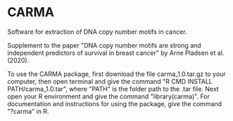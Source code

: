 # CARMA
Software for extraction of DNA copy number motifs in cancer.

Supplement to the paper "DNA copy number motifs are strong and independent predictors of survival in breast cancer" by Arne Pladsen et al. (2020).

To use the CARMA package, first download the file carma_1.0.tar.gz to your computer, then open terminal and give the command "R CMD INSTALL PATH/carma_1.0.tar", where "PATH" is the folder path to the .tar file. Next open your R environment and give the command "library(carma)". For documentation and instructions for using the package, give the command "?carma" in R.

